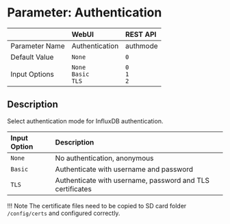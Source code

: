# Parameter: Authentication

|                   | WebUI               | REST API
|:---               |:---                 |:----
| Parameter Name    | Authentication      | authmode
| Default Value     | `None`              | `0`
| Input Options     | `None`<br>`Basic`<br>`TLS` | `0`<br>`1`<br>`2`


## Description

Select authentication mode for InfluxDB authentication.


| Input Option               | Description
|:---                        |:---
| `None`                     | No authentication, anonymous
| `Basic`                    | Authenticate with username and password
| `TLS`                      | Authenticate with username, password and TLS certificates


!!! Note
    The certificate files need to be copied to SD card folder `/config/certs` 
    and configured correctly.
